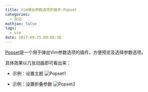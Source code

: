 ```yaml
---
title: Vim弹出参数选项的插件-Popset
categories:
  - 杂记
mathjax: false
tags:
  - vim
date: 2017-09-25 00:06:38
---
```


[Popset](https://github.com/yehuohan/popset)是一个用于弹出Vim参数选项的插件，方便预览及选择参数选项。

<!-- more -->

具体效果以几张动画即可看出来：

 - 示例：设置主题
![Popset1](popset2.gif)

 - 示例：设置折叠参数
![Popset2](popset1.gif)

